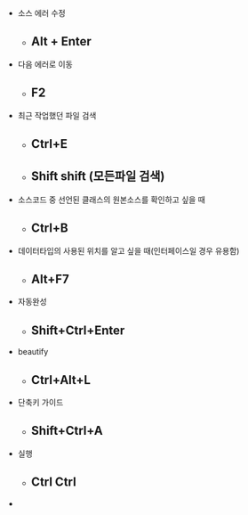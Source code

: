 - 소스 에러 수정

  - ## Alt + Enter

- 다음 에러로 이동

  - ## F2

- 최근 작업했던 파일 검색

  - ## Ctrl+E

  - ## Shift shift (모든파일 검색)





- 소스코드 중 선언된 클래스의 원본소스를 확인하고 싶을 때

  - ## Ctrl+B

- 데이터타입의 사용된 위치를 알고 싶을 때(인터페이스일 경우 유용함)

  - ## Alt+F7

- 자동완성

  - ## Shift+Ctrl+Enter

- beautify

  - ## Ctrl+Alt+L

- 단축키 가이드

  - ## Shift+Ctrl+A

- 실행

  - ## Ctrl Ctrl

- 

